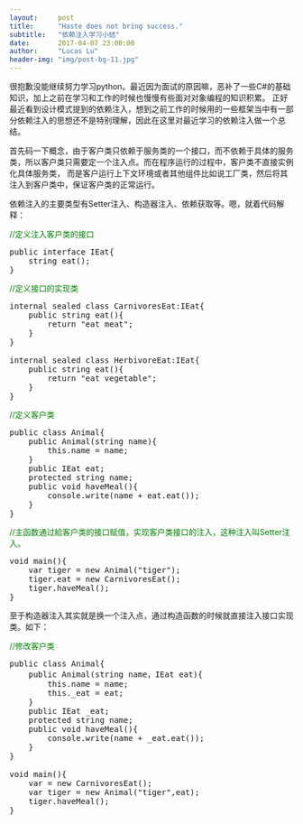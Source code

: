 ```yaml
---
layout:     post
title:      "Haste does not bring success."
subtitle:   "依赖注入学习小结"
date:       2017-04-07 23:00:00
author:     "Lucas Lu"
header-img: "img/post-bg-11.jpg"
---
```


<p>很抱歉没能继续努力学习python。最近因为面试的原因嘛，恶补了一些C#的基础知识，加上之前在学习和工作的时候也慢慢有些面对对象编程的知识积累。
	正好最近看到设计模式提到的依赖注入，想到之前工作的时候用的一些框架当中有一部分依赖注入的思想还不是特别理解，因此在这里对最近学习的依赖注入做一个总结。</p>

<p>首先码一下概念，由于客户类只依赖于服务类的一个接口，而不依赖于具体的服务类，所以客户类只需要定一个注入点。而在程序运行的过程中，客户类不直接实例化具体服务类，
而是客户运行上下文环境或者其他组件比如说工厂类，然后将其注入到客户类中，保证客户类的正常运行。</p>

<p>依赖注入的主要类型有Setter注入、构造器注入、依赖获取等。嗯，就着代码解释：</p>

<font style="color:green">//定义注入客户类的接口</font>
<pre>
public interface IEat{
    string eat();
}
</pre>

<font style="color:green">//定义接口的实现类</font>
<pre>
internal sealed class CarnivoresEat:IEat{
    public string eat(){
        return "eat meat";
    }
}

internal sealed class HerbivoreEat:IEat{
    public string eat(){
        return "eat vegetable";
    }
}
</pre>


<font style="color:green">//定义客户类</font>
<pre>
public class Animal{
    public Animal(string name){
        this.name = name;
    }
    public IEat eat;
    protected string name;
    public void haveMeal(){
        console.write(name + eat.eat());
    }
}
</pre>

<font style="color:green">//主函数通过給客户类的接口赋值，实现客户类接口的注入，这种注入叫Setter注入。</font>
<pre>
void main(){
    var tiger = new Animal("tiger");
    tiger.eat = new CarnivoresEat();
    tiger.haveMeal();
}
</pre>

<p>至于构造器注入其实就是换一个注入点，通过构造函数的时候就直接注入接口实现类。如下：</p>

<font style="color:green">//修改客户类</font>
<pre>
public class Animal{
    public Animal(string name，IEat eat){
        this.name = name;
        this._eat = eat;
    }
    public IEat _eat;
    protected string name;
    public void haveMeal(){
        console.write(name + _eat.eat());
    }
}

void main(){
    var = new CarnivoresEat();
    var tiger = new Animal("tiger",eat);
    tiger.haveMeal();
}
</pre>

<p></p>

